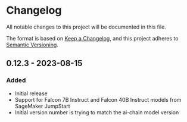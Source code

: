 # Changelog
All notable changes to this project will be documented in this file.

The format is based on [Keep a Changelog](https://keepachangelog.com/en/1.0.0/),
and this project adheres to [Semantic Versioning](https://semver.org/spec/v2.0.0.html).

## 0.12.3 - 2023-08-15
### Added
- Initial release
- Support for Falcon 7B Instruct and Falcon 40B Instruct models from SageMaker JumpStart
- Initial version number is trying to match the ai-chain model version
